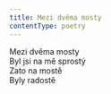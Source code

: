 ```yaml
---
title: Mezi dvěma mosty
contentType: poetry
---
```


<section>

Mezi dvěma mosty  
Byl jsi na mě sprostý  
Zato na mostě  
Byly radostě

</section>

